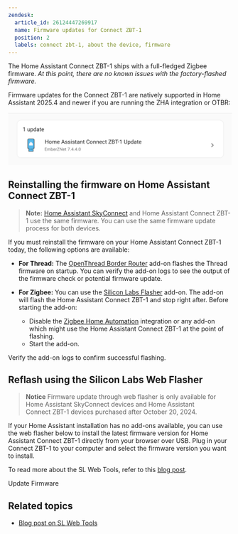 ```yaml
---
zendesk:
  article_id: 26124447269917
  name: Firmware updates for Connect ZBT-1
  position: 2
  labels: connect zbt-1, about the device, firmware
---
```


The Home Assistant Connect&nbsp;ZBT-1 ships with a full-fledged Zigbee firmware. *At this point, there are no known issues with the factory-flashed firmware.*

Firmware updates for the Connect&nbsp;ZBT-1 are natively supported in Home Assistant 2025.4 and newer if you are running the ZHA integration or OTBR:

![Screenshot of update notification](/static/img/connect-zbt-1/connect-zbt-1_firmware_update_notification.png)

## Reinstalling the firmware on Home Assistant Connect ZBT-1

> **Note:** [Home Assistant SkyConnect](/hc/en-us/articles/26151953609117) and Home Assistant Connect&nbsp;ZBT-1 use the same firmware. You can use the same firmware update process for both devices.

If you must reinstall the firmware on your Home Assistant Connect&nbsp;ZBT-1 today, the following options are available:

- **For Thread:** The [OpenThread Border Router](https://my.home-assistant.io/redirect/supervisor_addon/?addon=core_openthread_border_router) add-on flashes the Thread firmware on startup. You can verify the add-on logs to see the output of the firmware check or potential firmware update.

- **For Zigbee:** You can use the [Silicon Labs Flasher](https://my.home-assistant.io/redirect/supervisor_addon/?addon=core_silabs_flasher) add-on. The add-on will flash the Home Assistant Connect&nbsp;ZBT-1 and stop right after. Before starting the add-on:
  - Disable the [Zigbee Home Automation](https://my.home-assistant.io/redirect/integration/?domain=zha) integration or any add-on which might use the Home Assistant Connect&nbsp;ZBT-1 at the point of flashing.
  - Start the add-on.

Verify the add-on logs to confirm successful flashing.

## Reflash using the Silicon Labs Web Flasher

> **Notice**
> Firmware update through web flasher is only available for Home Assistant SkyConnect devices and Home Assistant Connect&nbsp;ZBT-1 devices purchased after October 20, 2024.

If your Home Assistant installation has no add-ons available, you can use the web flasher below to install the latest firmware version for Home Assistant Connect&nbsp;ZBT-1 directly from your browser over USB. Plug in your Connect&nbsp;ZBT-1 to your computer and select the firmware version you want to install.

To read more about the SL Web Tools, refer to this [blog post](https://www.home-assistant.io/blog/2023/02/08/state-of-matter-and-thread/#silabs-multi-flasher--sl-web-tools).

<div>
<nabucasa-zigbee-flasher manifest="/firmwares/manifest.json">
  <span slot="button">Update Firmware</span>
</nabucasa-zigbee-flasher>
    <script
      type="module"
      src="https://unpkg.com/@nabucasa/sl-web-tools@0.10.1/dist/web/nabucasa-zigbee-flasher.js?module"
    ></script>
  </div>

## Related topics

- [Blog post on SL Web Tools](https://www.home-assistant.io/blog/2023/02/08/state-of-matter-and-thread/#silabs-multi-flasher--sl-web-tools)